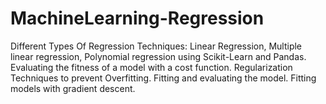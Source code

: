 # MachineLearning-Regression
Different Types Of Regression Techniques: Linear Regression, Multiple linear regression, Polynomial regression using Scikit-Learn and Pandas.
Evaluating the fitness of a model with a cost function.
Regularization Techniques to prevent Overfitting.
Fitting and evaluating the model.
Fitting models with gradient descent.
